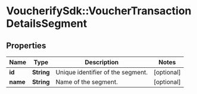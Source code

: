 # VoucherifySdk::VoucherTransactionDetailsSegment

## Properties

| Name | Type | Description | Notes |
| ---- | ---- | ----------- | ----- |
| **id** | **String** | Unique identifier of the segment. | [optional] |
| **name** | **String** | Name of the segment. | [optional] |

